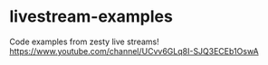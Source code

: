 # livestream-examples
Code examples from zesty live streams! https://www.youtube.com/channel/UCvv6GLq8I-SJQ3ECEb1OswA
